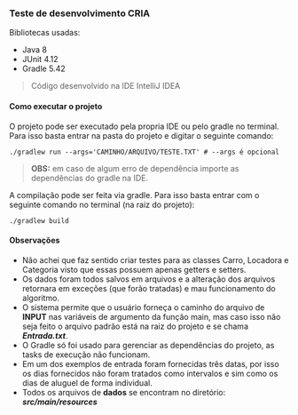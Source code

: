 ### Teste de desenvolvimento CRIA

Bibliotecas usadas:

* Java 8
* JUnit 4.12
* Gradle 5.42

> Código desenvolvido na IDE IntelliJ IDEA

#### Como executar o projeto

O projeto pode ser executado pela propria IDE ou pelo gradle no terminal. Para isso basta entrar na pasta do projeto e digitar o seguinte comando:

```shell script
./gradlew run --args='CAMINHO/ARQUIVO/TESTE.TXT' # --args é opcional
```

> **OBS:** em caso de algum erro de dependência importe as dependências do gradle na IDE.

A compilação pode ser feita via gradle. Para isso basta entrar com o seguinte comando no terminal (na raiz do projeto):

```shell script
./gradlew build
```
#### Observações

* Não achei que faz sentido criar testes para as classes Carro, Locadora e Categoria visto que essas possuem apenas getters e setters.
* Os dados foram todos salvos em arquivos e a alteração dos arquivos retornara em exceções (que forão tratadas) e mau funcionamento do algoritmo.
* O sistema permite que o usuário forneça o caminho do arquivo de **INPUT** nas variáveis de argumento da função main, mas caso isso não seja feito o arquivo padrão está na raiz do projeto e se chama ___Entrada.txt___.
* O Gradle só foi usado para gerenciar as dependências do projeto, as tasks de execução não funcionam.
* Em um dos exemplos de entrada foram fornecidas três datas, por isso os dias fornecidos não foram tratados como intervalos e sim como os dias de aluguel de forma individual.
* Todos os arquivos de **dados** se encontram no diretório: ***src/main/resources***
